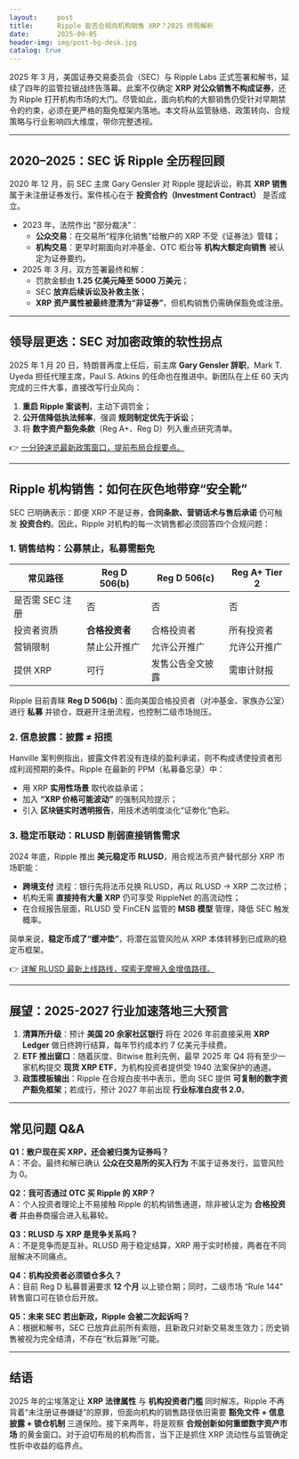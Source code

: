 ```yaml
---
layout:     post
title:      Ripple 能否合规向机构销售 XRP？2025 终局解析
date:       2025-09-05
header-img: img/post-bg-desk.jpg
catalog: true
---
```


2025 年 3 月，美国证券交易委员会（SEC）与 Ripple Labs 正式签署和解书，延续了四年的监管拉锯战终告落幕。此案不仅确定 **XRP 对公众销售不构成证券**，还为 Ripple 打开机构市场的大门。尽管如此，面向机构的大额销售仍受针对早期禁令的约束，必须在更严格的豁免框架内落地。本文将从监管脉络、政策转向、合规策略与行业影响四大维度，带你完整透视。

---

## 2020–2025：SEC 诉 Ripple 全历程回顾

2020 年 12 月，前 SEC 主席 Gary Gensler 对 Ripple 提起诉讼，称其 **XRP 销售**属于未注册证券发行。案件核心在于 **投资合约（Investment Contract）** 是否成立。

- 2023 年，法院作出 “部分裁决”：
  - **公众交易**：在交易所“程序化销售”给散户的 XRP 不受《证券法》管辖；
  - **机构交易**：更早时期面向对冲基金、OTC 柜台等 **机构大额定向销售** 被认定为证券要约。
- 2025 年 3 月，双方签署最终和解：
  - 罚款金额由 **1.25 亿美元降至 5000 万美元**；
  - SEC **放弃后续诉讼及补救主张**；
  - **XRP 资产属性被最终澄清为“非证券”**，但机构销售仍需确保豁免或注册。

---

## 领导层更迭：SEC 对加密政策的软性拐点

2025 年 1 月 20 日，特朗普再度上任后，前主席 **Gary Gensler 辞职**，Mark T. Uyeda 担任代理主席，Paul S. Atkins 的任命也在推进中。新团队在上任 60 天内完成的三件大事，直接改写行业风向：

1. **重启 Ripple 案谈判**，主动下调罚金；
2. **公开信降低执法频率**，强调 **规则制定优先于诉讼**；
3. 将 **数字资产豁免条款**（Reg A+、Reg D）列入重点研究清单。

👉 [一分钟速览最新政策窗口，提前布局合规要点。](https://okxdog.com/)

---

## Ripple 机构销售：如何在灰色地带穿“安全靴”

SEC 已明确表示：即便 XRP 不是证券，**合同条款、营销话术与售后承诺** 仍可触发 **投资合约**。因此，Ripple 对机构的每一次销售都必须回答四个合规问题：

### 1. 销售结构：公募禁止，私募需豁免

| 常见路径 | Reg D 506(b) | Reg D 506(c) | Reg A+ Tier 2 |
| --- | --- | --- | --- |
| 是否需 SEC 注册 | 否 | 否 | 否 |
| 投资者资质 | **合格投资者** | 合格投资者 | 所有投资者 |
| 营销限制 | 禁止公开推广 | 允许公开推广 | 允许公开推广 |
| 提供 XRP | 可行 | 发售公告全文披露 | 需审计财报 |

Ripple 目前青睐 **Reg D 506(b)**：面向美国合格投资者（对冲基金、家族办公室）进行 **私募** 并锁仓，既避开注册流程，也控制二级市场抛压。

### 2. 信息披露：披露 ≠ 招揽

Hanville 案判例指出，披露文件若没有连续的盈利承诺，则不构成诱使投资者形成利润预期的条件。Ripple 在最新的 PPM（私募备忘录）中：

- 用 XRP **实用性场景** 取代收益承诺；
- 加入 **“XRP 价格可能波动”** 的强制风险提示；
- 引入 **区块链实时透明报告**，用技术透明度淡化“证劵化”色彩。

### 3. 稳定币联动：RLUSD 削弱直接销售需求

2024 年底，Ripple 推出 **美元稳定币 RLUSD**，用合规法币资产替代部分 XRP 市场职能：

- **跨境支付** 流程：银行先将法币兑换 RLUSD，再以 RLUSD → XRP 二次过桥；
- 机构无需 **直接持有大量 XRP** 仍可享受 RippleNet 的高流动性；
- 在合规报告层面，RLUSD 受 FinCEN 监管的 **MSB 模型** 管理，降低 SEC 触发概率。

简单来说，**稳定币成了“缓冲垫”**，将潜在监管风险从 XRP 本体转移到已成熟的稳定币框架。

👉 [详解 RLUSD 最新上线路线，探索无摩擦入金增值路径。](https://okxdog.com/)

---

## 展望：2025-2027 行业加速落地三大预言

1. **清算所升级**：预计 **美国 20 余家社区银行** 将在 2026 年前直接采用 **XRP Ledger** 做日终跨行结算，每年节约成本约 7 亿美元手续费。
2. **ETF 推出窗口**：随着灰度、Bitwise 胜利先例，最早 2025 年 Q4 将有至少一家机构提交 **现货 XRP ETF**，为机构投资者提供受 1940 法案保护的通道。
3. **政策模板输出**：Ripple 在合规白皮书中表示，愿向 SEC 提供 **可复制的数字资产豁免框架**；若成行，预计 2027 年前出现 **行业标准白皮书 2.0**。

---

## 常见问题 Q&A

**Q1：散户现在买 XRP，还会被归类为证券吗？**  
A：不会。最终和解已确认 **公众在交易所的买入行为** 不属于证券发行，监管风险为 0。

**Q2：我可否通过 OTC 买 Ripple 的 XRP？**  
A：个人投资者理论上不易接触 Ripple 的机构销售通道，除非被认定为 **合格投资者** 并由券商撮合进入私募轮。

**Q3：RLUSD 与 XRP 是竞争关系吗？**  
A：不是竞争而是互补。RLUSD 用于稳定结算，XRP 用于实时桥接，两者在不同层解决不同痛点。

**Q4：机构投资者必须锁仓多久？**  
A：目前 Reg D 私募普遍要求 **12 个月** 以上锁仓期；同时，二级市场 “Rule 144” 转售窗口可在锁仓后开放。

**Q5：未来 SEC 若出新政，Ripple 会被二次起诉吗？**  
A：根据和解书，SEC 已放弃此前所有索赔，且新政只对新交易发生效力；历史销售被视为完全结清，不存在“秋后算账”可能。

---

## 结语

2025 年的尘埃落定让 **XRP 法律属性** 与 **机构投资者门槛** 同时解冻。Ripple 不再背着“未注册证券嫌疑”的原罪，但面向机构的销售路径依旧需要 **豁免文件 + 信息披露 + 锁仓机制** 三道保险。接下来两年，将是观察 **合规创新如何重塑数字资产市场** 的黄金窗口。对于迫切布局的机构而言，当下正是抓住 XRP 流动性与监管确定性折中收益的临界点。